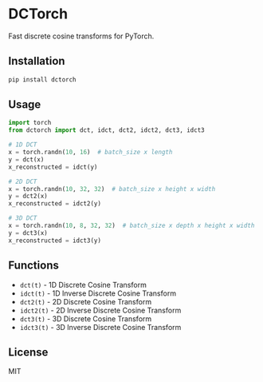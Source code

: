 # DCTorch

Fast discrete cosine transforms for PyTorch.

## Installation

```bash
pip install dctorch
```

## Usage

```python
import torch
from dctorch import dct, idct, dct2, idct2, dct3, idct3

# 1D DCT
x = torch.randn(10, 16)  # batch_size x length
y = dct(x)
x_reconstructed = idct(y)

# 2D DCT
x = torch.randn(10, 32, 32)  # batch_size x height x width
y = dct2(x)
x_reconstructed = idct2(y)

# 3D DCT
x = torch.randn(10, 8, 32, 32)  # batch_size x depth x height x width
y = dct3(x)
x_reconstructed = idct3(y)
```

## Functions

- `dct(t)` - 1D Discrete Cosine Transform
- `idct(t)` - 1D Inverse Discrete Cosine Transform
- `dct2(t)` - 2D Discrete Cosine Transform
- `idct2(t)` - 2D Inverse Discrete Cosine Transform
- `dct3(t)` - 3D Discrete Cosine Transform
- `idct3(t)` - 3D Inverse Discrete Cosine Transform

## License

MIT 